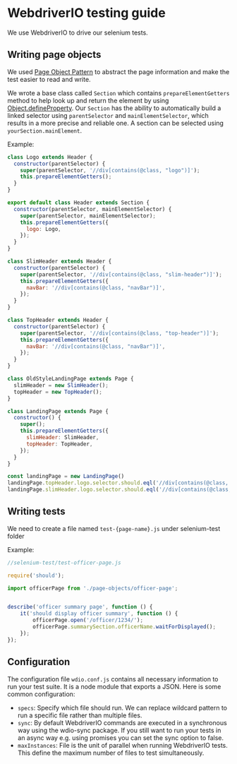 # WebdriverIO testing guide

We use WebdriverIO to drive our selenium tests.

## Writing page objects

We used [Page Object Pattern](http://webdriver.io/guide/testrunner/pageobjects.html#description) to abstract the page 
information and make the test easier to read and write.

We wrote a base class called `Section` which contains `prepareElementGetters` method to help look up and return the 
element by using 
[Object.defineProperty](https://developer.mozilla.org/en/docs/Web/JavaScript/Reference/Global_Objects/Object/defineProperty).
Our `Section` has the ability to automatically build a linked selector using `parentSelector` and `mainElementSelector`, 
which results in a more precise and reliable one. A section can be selected using `yourSection.mainElement`.

Example:
```javascript
class Logo extends Header {
  constructor(parentSelector) {
    super(parentSelector, '//div[contains(@class, "logo")]');
    this.prepareElementGetters();
  }
}

export default class Header extends Section {
  constructor(parentSelector, mainElementSelector) {
    super(parentSelector, mainElementSelector);
    this.prepareElementGetters({
      logo: Logo,
    });
  }
}

class SlimHeader extends Header {
  constructor(parentSelector) {
    super(parentSelector, '//div[contains(@class, "slim-header")]');
    this.prepareElementGetters({
      navBar: '//div[contains(@class, "navBar")]',
    });
  }
}

class TopHeader extends Header {
  constructor(parentSelector) {
    super(parentSelector, '//div[contains(@class, "top-header")]');
    this.prepareElementGetters({
      navBar: '//div[contains(@class, "navBar")]',
    });
  }
}

class OldStyleLandingPage extends Page {
  slimHeader = new SlimHeader();
  topHeader = new TopHeader();
}

class LandingPage extends Page {
  constructor() {
    super();
    this.prepareElementGetters({
      slimHeader: SlimHeader,
      topHeader: TopHeader,
    });
  }
}

const landingPage = new LandingPage()
landingPage.topHeader.logo.selector.should.eql('//div[contains(@class, "top-header")]//div[contains(@class, "logo")]')
landingPage.slimHeader.logo.selector.should.eql('//div[contains(@class, "slim-header")]//div[contains(@class, "logo")]')

```

## Writing tests

We need to create a file named `test-{page-name}.js` under selenium-test folder

Example:
```javascript
//selenium-test/test-officer-page.js

require('should');

import officerPage from './page-objects/officer-page';


describe('officer summary page', function () {
    it('should display officer summary', function () {
        officerPage.open('/officer/1234/');
        officerPage.summarySection.officerName.waitForDisplayed();
    });
});

```

## Configuration

The configuration file `wdio.conf.js` contains all necessary information to run your test suite. It is a node module that exports a JSON. Here is some common configuration:

- `specs`: Specify which file should run. We can replace wildcard pattern to run a specific file rather than multiple files.
- `sync`: By default WebdriverIO commands are executed in a synchronous way using the wdio-sync package. If you still want to run your tests in an async way e.g. using promises you can set the sync option to false.
- `maxInstances`: File is the unit of parallel when running WebdriverIO tests. This define the maximum number of files to test simultaneously.
